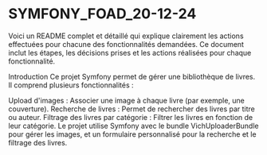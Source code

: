 # SYMFONY_FOAD_20-12-24


Voici un README complet et détaillé qui explique clairement les actions effectuées pour chacune des fonctionnalités demandées. Ce document inclut les étapes, les décisions prises et les actions réalisées pour chaque fonctionnalité.

Introduction
Ce projet Symfony permet de gérer une bibliothèque de livres. Il comprend plusieurs fonctionnalités :

Upload d'images : Associer une image à chaque livre (par exemple, une couverture).
Recherche de livres : Permet de rechercher des livres par titre ou auteur.
Filtrage des livres par catégorie : Filtrer les livres en fonction de leur catégorie.
Le projet utilise Symfony avec le bundle VichUploaderBundle pour gérer les images, et un formulaire personnalisé pour la recherche et le filtrage des livres.

